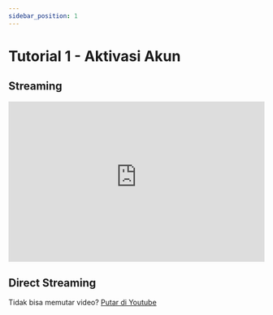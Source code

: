 ```yaml
---
sidebar_position: 1
---
```


# Tutorial 1 - Aktivasi Akun

## Streaming

<iframe width="100%" height="315" src="https://www.youtube-nocookie.com/embed/3kK6FoQj1vU?rel=0" title="YouTube video player" frameborder="0" allow="accelerometer; autoplay; clipboard-write; encrypted-media; gyroscope; picture-in-picture; web-share" allowfullscreen></iframe>

## Direct Streaming

Tidak bisa memutar video? [Putar di Youtube](https://youtu.be/3kK6FoQj1vU)